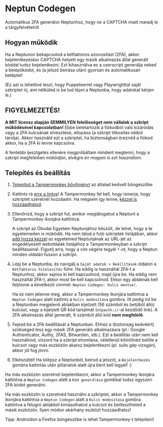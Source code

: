 # Neptun Codegen

Automatikus 2FA generátor Neptunhoz, hogy ne a CAPTCHA miatt maradj le a tárgyfelvételről

## Hogyan működik

Ha a Neptunon bekapcsolod a kétfaktoros azonosítást (2FA), akkor bejelentkezéskor CAPTCHA helyett egy másik alkalmazás által generált kóddal tudsz bejelentkezni. Ezt kihasználva ez a userscript generálja neked a belépőkódot, és (a jelszó beírása után) gyorsan és automatikusan beléptet!

(Ez azt is lehetővé teszi, hogy Puppeteerrel vagy Playwrighttal saját szkriptet írj, ami nélküled is be tud lépni a Neptunba, hogy adatokat kérjen le.)

## FIGYELMEZETÉS!

**A MIT licensz alapján SEMMILYEN felelősséget nem vállalok a szkript működésével kapcsolatban!** Ebbe beletartozik a fiókodból való kizáródás vagy a 2FA kulcsának elvesztése, ellopása (a szkript titkosítás nélkül tárolja). Akkor használd ezt a szkriptet, ha biztonságban éreznéd a fiókod akkor, ha a 2FA ki lenne kapcsolva.

A fentebbi ijesztgetés ellenére megpróbáltam mindent megtenni, hogy a szkript megfelelően működjön, elvégre *én magam is ezt használom*.

## Telepítés és beállítás

1. [Telepítsd a Tampermonkey bővítményt](https://www.tampermonkey.net/#download) az általad kedvelt böngészőbe
2. Kattints rá [erre a linkre](https://raw.githubusercontent.com/fzs111/neptun-codegen/main/userscript.js)! A Tampermonkey fel kell, hogy ismerje, hogy szkriptet szeretnél hozzáadni. Ha mégsem így lenne, [kézzel is hozzáadhatod](https://www.tampermonkey.net/faq.php#Q102).
3. Ellenőrizd, hogy a szkript fut, amikor meglátogatod a Neptunt a Tampermonkey ikonjára kattintva. 

    A szkript az Óbudai Egyetem Neptunjához készült, de lehet, hogy a te egyetemeden is működik. Ha nem látod a futó szkriptek listájában, akkor [add hozzá kézzel](https://www.tampermonkey.net/faq.php#Q103) az egyetemed Neptunjának az URL-jét az engedélyezett weboldalak listájához a Tampermonkeyban a szkript beállításainál. Figyelj arra, hogy a cím végére tegyél `*`-ot, hogy a Neptun minden oldalán fusson a szkript.
4. Lépj be a Neptunba, és navigálj a `Saját adatok > Beállítások` oldalon a `Kétfaktoros hitelesítés` fülre. Ha eddig is használtál 2FA-t a Neptunhoz, akkor sajnos ki kell kapcsolnod, majd újra be. Ha eddig nem használtál 2FA-t, akkor most be kell kapcsolnod. Ekkor egy ablaknak kell feljönnie a következő címmel: `Neptun Codegen: Kulcs mentve!`. 

    Ha ez nem jelenne meg, akkor a Tampermonkey ikonjára kattintva a `Neptun Codegen` alatt kattints a `Kulcs módosítása` gombra. Itt pedig írd be a Neptunban megjelenő ablakban kijelzett (56 számból és betűből álló) kulcsot, vagy a kijelzett QR kód tartalmát (`otpauth://`-al kezdődő link). A 2FA alkalmazás által generált, 6 számból álló kód **nem megfelelő**.

5. Fejezd be a 2FA beállítását a Neptunban. Ehhez a (biztonság kedvéért) szükséged lesz egy másik 2FA generáló alkalmazásra (pl.: Google Authenticator, Authy, 2FAS, Bitwarden, stb.). Ezt a beállítás után nem kell használnod, viszont ha a szkript elromlana, véletlenül kitörölnéd belőle a kulcsot vagy más eszközön akarsz bejelentkezni (pl. sulis gép vizsgán), akkor jól fog jönni.
6. Elkészültél! Ha kilépsz a Neptunból, beírod a jelszót, a `Bejelentkezés` gombra kattintás után pillanatok alatt újra bent kell legyél! :)

Ha más eszközön szeretnél bejelentkezni, akkor a Tampermonkey ikonjára kattintva a `Neptun Codegen` alatt a `Kód generálása` gombbal tudsz egyszeri 2FA kódot generálni.

Ha más eszközön is szeretnéd használni a szkriptet, akkor a Tampermonkey ikonjára kattintva a `Neptun Codegen` alatt a `Kulcs módosítása` gombra kattintva a felugró ablakból kimásolhatod a kulcsot és beillesztheted a másik eszközön. Ilyen módon akárhány eszközt hozzáadhatsz! 

Tipp: Androidon a Firefox böngészőbe is lehet Tampermonkey-t telepíteni!
